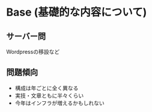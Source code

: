 # Base (基礎的な内容について)

## サーバー問

Wordpressの移設など

## 問題傾向

- 構成は年ごとに全く異なる
- 実技・文章ともに半々くらい
- 今年はインフラが増えるかもしれない
